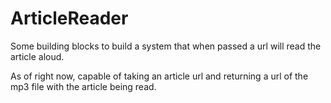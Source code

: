 ArticleReader
=============

Some building blocks to build a system that when passed a url will read the article aloud.

As of right now, capable of taking an article url and returning a url of the mp3 file with the article being read.
